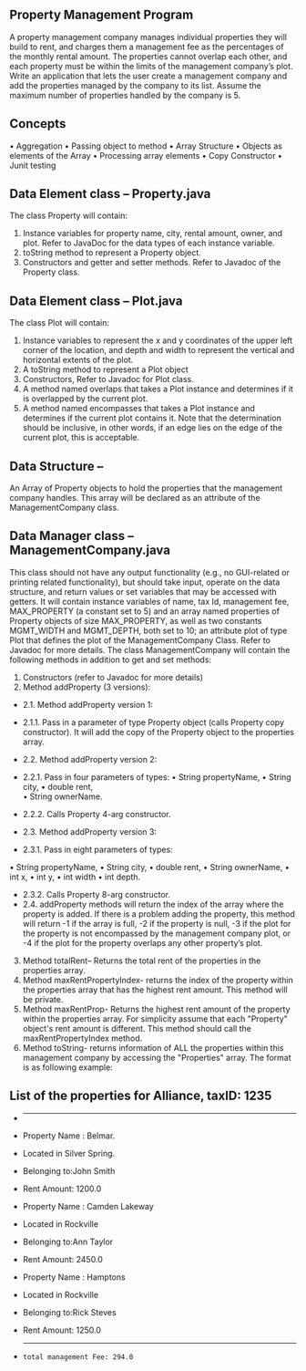 ## Property Management Program
A property management company manages individual properties they will build to rent, and charges them a management fee as the percentages of the monthly rental amount.
The properties cannot overlap each other, and each property must be within the limits of the management company’s plot.  Write an application that lets the user create a management company and add the properties managed by the company to its list. 
Assume the maximum number of properties handled by the company is 5.

## Concepts
•	Aggregation
•	Passing object to method
•	Array Structure	
•	Objects as elements of the Array
•	Processing array elements
•	Copy Constructor
•	Junit testing

## Data Element class – Property.java
The class Property will contain: 
1.	Instance variables for property name, city, rental amount, owner, and plot.  Refer to JavaDoc for the data types of each instance variable.
2.	toString method to represent a Property object. 
3.	Constructors and getter and setter methods.  Refer to Javadoc of the Property class.

## Data Element class – Plot.java
The class Plot will contain:
1.	Instance variables to represent the x and y coordinates of the upper left corner of the location, and depth and width to represent the vertical and horizontal extents of the plot.
2.	A toString method to represent a Plot object
3.	Constructors, Refer to Javadoc for Plot class.
4.	A method named overlaps that takes a Plot instance and determines if it is overlapped by the current plot.
5.	A method named encompasses that takes a Plot instance and determines if the current plot contains it.  Note that the determination should be inclusive, in other words, if an edge lies on the edge of the current plot, this is acceptable.

## Data Structure – 
An Array of Property objects to hold the properties that the management company handles. This array will be declared as an attribute of the ManagementCompany class.

## Data Manager class – ManagementCompany.java
This class should not have any output functionality (e.g., no GUI-related or printing related functionality), but should take input, operate on the data structure, and return values or set variables that may be accessed with getters.
It will contain instance variables of name, tax Id, management fee, MAX_PROPERTY (a constant set to 5) and an array named properties of Property objects of size MAX_PROPERTY, as well as two constants MGMT_WIDTH and MGMT_DEPTH, both set to 10; an attribute plot of type Plot that defines the plot of the ManagementCompany Class. Refer to Javadoc for more details.
The class ManagementCompany will contain the following methods in addition to get and set methods:
1.	Constructors (refer to Javadoc for more details)
2.	Method addProperty (3 versions):  
  - 2.1.	Method addProperty version 1:
  - 2.1.1.	Pass in a parameter of type Property object (calls Property copy constructor). It will add the copy of the Property object to the properties array. 
  - 2.2.	Method addProperty version 2:

  - 2.2.1.	Pass in four parameters of types:
   •	String propertyName, 
   •	String city, 
   •	double rent,  
   •	String ownerName. 
   
  - 2.2.2.	Calls Property 4-arg constructor.
  - 2.3.	Method addProperty version 3:
  - 2.3.1.	Pass in eight parameters of types: 
  
   •	String propertyName, 
   •	String city, 
   •	double rent,
   •	String ownerName,
   •	int x,
   •	int y,
   •	int width
   •	int depth. 

  - 2.3.2.	Calls Property 8-arg constructor.
  - 2.4.	addProperty methods will return the index of the array where the property is added.  If there is a problem adding the property, this method will return -1 if the array is full, -2 if the property is null, -3 if the plot for the property is not encompassed by the management company plot, or -4 if the plot for the property overlaps any other property’s plot.
 3.	Method totalRent– Returns the total rent of the properties in the properties array.
 4.	Method maxRentPropertyIndex- returns the index of the property within the properties array that has the highest rent amount. This method will be private.  
 5.	Method maxRentProp- Returns the highest rent amount of the property within the properties array. For simplicity assume that each "Property" object's rent amount is different.  This method should call the maxRentPropertyIndex method.
 6.	Method toString- returns information of ALL the properties within this management company by accessing the "Properties" array. The format is as following example:

## List of the properties for Alliance, taxID: 1235
- ______________________________________________________
- Property Name : Belmar.
- Located in Silver Spring.
- Belonging to:John Smith
- Rent Amount: 1200.0
- Property Name : Camden Lakeway
- Located in Rockville
- Belonging to:Ann Taylor
- Rent Amount: 2450.0
- Property Name : Hamptons
- Located in Rockville
- Belonging to:Rick Steves
- Rent Amount: 1250.0
- ______________________________________________________
		
      total management Fee: 294.0
